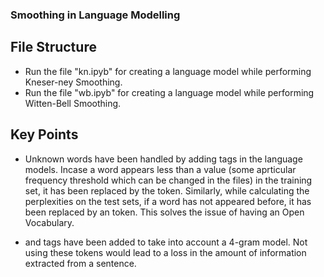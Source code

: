### Smoothing in Language Modelling

## File Structure

- Run the file "kn.ipyb" for creating a language model while performing Kneser-ney Smoothing.
- Run the file "wb.ipyb" for creating a language model while performing Witten-Bell Smoothing.

## Key Points

- Unknown words have been handled by adding <unk> tags in the language models. Incase a word appears less than a value (some aprticular frequency threshold which can be changed in the files) in the training set, it has been replaced by the <unk> token. Similarly, while calculating the perplexities on the test sets, if a word has not appeared before, it has been replaced by an <unk> token. This solves the issue of having an Open Vocabulary.

- <SOS> and <EOS> tags have been added to take into account a 4-gram model. Not using these tokens would lead to a loss in the amount of information extracted from a sentence.

